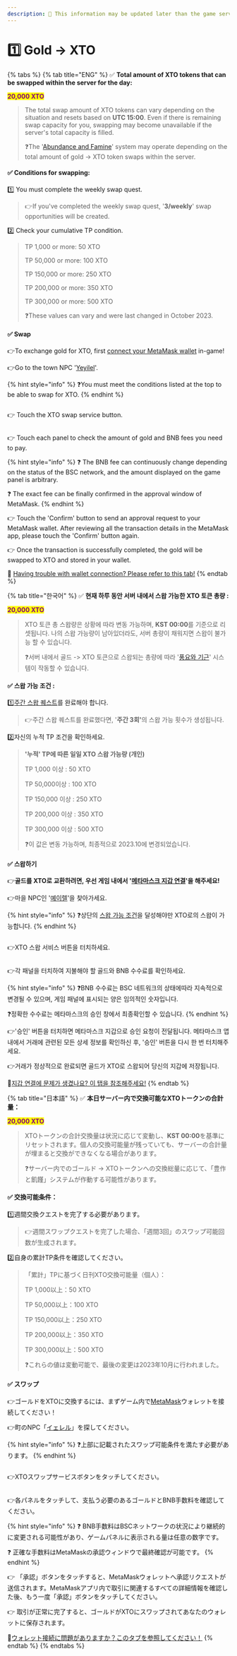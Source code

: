 ```yaml
---
description: 🛑 This information may be updated later than the game server data.
---
```


# 1️⃣ Gold -> XTO

{% tabs %}
{% tab title="ENG" %}
✅ **Total amount of XTO tokens that can be swapped within the server for the day:**&#x20;

<mark style="color:purple;">**20,000 XTO**</mark>

> The total swap amount of XTO tokens can vary depending on the situation and resets based on **UTC 15:00**. Even if there is remaining swap capacity for you, swapping may become unavailable if the server's total capacity is filled.
>
> ❓The '[Abundance and Famine](abundance-and-famine.md#eng)' system may operate depending on the total amount of gold -> XTO token swaps within the server.

#### ✅ **Conditions for swapping:**

1️⃣ You must complete the weekly swap quest.&#x20;

> 👉If you've completed the weekly swap quest, '**3/weekly**' swap opportunities will be created.

2️⃣ Check your cumulative TP condition.

> TP 1,000 or more: 50 XTO&#x20;
>
> TP 50,000 or more: 100 XTO&#x20;
>
> TP 150,000 or more: 250 XTO&#x20;
>
> TP 200,000 or more: 350 XTO&#x20;
>
> TP 300,000 or more: 500 XTO
>
> ❓These values can vary and were last changed in October 2023.

#### ✅ Swap

👉To exchange gold for XTO, first [connect your MetaMask wallet](../../getting-started-guide/wallet-connection/connecting-games-and-metamask.md#eng) in-game!

👉Go to the town NPC '[Yeyilel](../../field-info/rotten-hill/npc-rotten-hill.md#yeyilel-yeireru)'.

{% hint style="info" %}
❓You must meet the conditions listed at the top to be able to swap for XTO.
{% endhint %}

<figure><img src="../../.gitbook/assets/image (149).png" alt=""><figcaption></figcaption></figure>

👉 Touch the XTO swap service button.

<figure><img src="../../.gitbook/assets/image (153).png" alt=""><figcaption></figcaption></figure>

👉 Touch each panel to check the amount of gold and BNB fees you need to pay.

{% hint style="info" %}
❓ The BNB fee can continuously change depending on the status of the BSC network, and the amount displayed on the game panel is arbitrary.&#x20;

❓ The exact fee can be finally confirmed in the approval window of MetaMask.
{% endhint %}

👉 Touch the 'Confirm' button to send an approval request to your MetaMask wallet. After reviewing all the transaction details in the MetaMask app, please touch the 'Confirm' button again.&#x20;

👉 Once the transaction is successfully completed, the gold will be swapped to XTO and stored in your wallet.

🛑 [Having trouble with wallet connection? Please refer to this tab!](../../getting-started-guide/wallet-connection/commonly-issues.md#eng)
{% endtab %}

{% tab title="한국어" %}
✅ **현재 하루 동안 서버 내에서 스왑 가능한 XTO 토큰 총량 :**&#x20;

<mark style="color:purple;">**20,000 XTO**</mark>

> XTO 토큰 총 스왑량은 상황에 따라 변동 가능하며, **KST 00:00**를 기준으로 리셋됩니다. 나의 스왑 가능량이 남아있더라도, 서버 총량이 채워지면 스왑이 불가능 할 수 있습니다.
>
> ❓서버 내에서 골드 -> XTO 토큰으로 스왑되는 총량에 따라 '[풍요와 기근](abundance-and-famine.md#undefined-1)' 시스템이 작동할 수 있습니다.

#### ✅ 스왑 가능 조건 :

1️⃣[주간 스왑 퀘스트](../../contents/weekly-swap-quests.md)를 완료해야 합니다.

> 👉주간 스왑 퀘스트를 완료했다면, '**주간 3회'**&#xC758; 스왑 가능 횟수가 생성됩니다.

2️⃣자신의 누적 TP 조건을 확인하세요.

> **'누적' TP에 따른 일일 XTO 스왑 가능량 (개인)**
>
> TP 1,000 이상 : 50 XTO
>
> TP 50,000이상 : 100 XTO&#x20;
>
> TP 150,000 이상 : 250 XTO&#x20;
>
> TP 200,000 이상 : 350 XTO&#x20;
>
> TP 300,000 이상 : 500 XTO
>
> ❓이 값은 변동 가능하며, 최종적으로 2023.10에 변경되었습니다.

#### ✅ 스왑하기

👉**골드를 XTO로 교환하려면, 우선 게임 내에서 '**[**메타마스크 지갑 연결**](../../getting-started-guide/wallet-connection/connecting-games-and-metamask.md#undefined-1)**'을 해주세요!**

👉마을 NPC인 '[예이렐](../../field-info/rotten-hill/npc-rotten-hill.md#yeyilel-yeireru)'을 찾아가세요.

{% hint style="info" %}
❓상단의 [스왑 가능 조건](gold-greater-than-xto.md#undefined-2)을 달성해야만 XTO로의 스왑이 가능합니다.
{% endhint %}

<figure><img src="../../.gitbook/assets/image (149).png" alt=""><figcaption></figcaption></figure>

👉XTO 스왑 서비스 버튼을 터치하세요.

<figure><img src="../../.gitbook/assets/image (153).png" alt=""><figcaption></figcaption></figure>

👉각 패널을 터치하여 지불해야 할 골드와 BNB 수수료를 확인하세요.

{% hint style="info" %}
❓BNB 수수료는 BSC 네트워크의 상태에따라 지속적으로 변경될 수 있으며, 게임 패널에 표시되는 양은 임의적인 숫자입니다.&#x20;

❓정확한 수수료는 메타마스크의 승인 창에서 최종확인할 수 있습니다.
{% endhint %}

👉'승인' 버튼을 터치하면 메타마스크 지갑으로 승인 요청이 전달됩니다. 메타마스크 앱 내에서 거래에 관련된 모든 상세 정보를 확인하신 후, '승인' 버튼을 다시 한 번 터치해주세요.

👉거래가 정상적으로 완료되면 골드가 XTO로 스왑되어 당신의 지갑에 저장됩니다.&#x20;

🛑[지갑 연결에 문제가 생겼나요? 이 탭을 참조해주세요!](../../getting-started-guide/wallet-connection/commonly-issues.md)
{% endtab %}

{% tab title="日本語" %}
✅ **本日サーバー内で交換可能なXTOトークンの合計量：**

<mark style="color:purple;">**20,000 XTO**</mark>

> XTOトークンの合計交換量は状況に応じて変動し、**KST 00:00**を基準にリセットされます。個人の交換可能量が残っていても、サーバーの合計量が埋まると交換ができなくなる場合があります。&#x20;
>
> ❓サーバー内でのゴールド -> XTOトークンへの交換総量に応じて、「豊作と飢饉」システムが作動する可能性があります。

#### ✅ **交換可能条件：**

1️⃣週間交換クエストを完了する必要があります。&#x20;

> 👉週間スワップクエストを完了した場合、「週間3回」のスワップ可能回数が生成されます。

2️⃣自身の累計TP条件を確認してください。

> 「累計」TPに基づく日刊XTO交換可能量（個人）：
>
> TP 1,000以上：50 XTO&#x20;
>
> TP 50,000以上：100 XTO&#x20;
>
> TP 150,000以上：250 XTO&#x20;
>
> TP 200,000以上：350 XTO&#x20;
>
> TP 300,000以上：500 XTO
>
> ❓これらの値は変動可能で、最後の変更は2023年10月に行われました。

#### ✅ スワップ

👉ゴールドをXTOに交換するには、まずゲーム内で[MetaMask](../../getting-started-guide/wallet-connection/connecting-games-and-metamask.md#ri-ben-yu)ウォレットを接続してください！

👉町のNPC「[イェレル](../../field-info/rotten-hill/npc-rotten-hill.md#yeyilel-yeireru)」を探してください。

{% hint style="info" %}
❓上部に記載されたスワップ可能条件を満たす必要があります。
{% endhint %}

<figure><img src="../../.gitbook/assets/image (149).png" alt=""><figcaption></figcaption></figure>

👉XTOスワップサービスボタンをタッチしてください。

<figure><img src="../../.gitbook/assets/image (153).png" alt=""><figcaption></figcaption></figure>

👉各パネルをタッチして、支払う必要のあるゴールドとBNB手数料を確認してください。

{% hint style="info" %}
❓ BNB手数料はBSCネットワークの状況により継続的に変更される可能性があり、ゲームパネルに表示される量は任意の数字です。&#x20;

❓ 正確な手数料はMetaMaskの承認ウィンドウで最終確認が可能です。
{% endhint %}

👉 「承認」ボタンをタッチすると、MetaMaskウォレットへ承認リクエストが送信されます。MetaMaskアプリ内で取引に関連するすべての詳細情報を確認した後、もう一度「承認」ボタンをタッチしてください。&#x20;

👉 取引が正常に完了すると、ゴールドがXTOにスワップされてあなたのウォレットに保存されます。

🛑[ウォレット接続に問題がありますか？このタブを参照してください！](../../growth/heroes/stats/elemental-bonus-damage.md#ri-ben-yu)
{% endtab %}
{% endtabs %}



